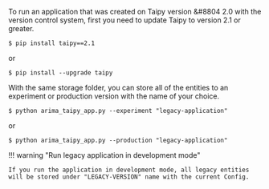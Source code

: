 To run an application that was created on Taipy version &#8804 2.0 with the version control system, first you need to update Taipy to version 2.1 or greater.

``` console
$ pip install taipy==2.1
```

or

``` console
$ pip install --upgrade taipy
```

With the same storage folder, you can store all of the entities to an experiment or production version with the name of your choice.

```console
$ python arima_taipy_app.py --experiment "legacy-application"
```

or

```console
$ python arima_taipy_app.py --production "legacy-application"
```

!!! warning "Run legacy application in development mode"

    If you run the application in development mode, all legacy entities will be stored under "LEGACY-VERSION" name with the current Config.
